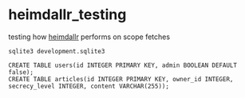 heimdallr_testing
=================

testing how [heimdallr](https://github.com/roundlake/heimdallr) performs on scope fetches

    sqlite3 development.sqlite3

    CREATE TABLE users(id INTEGER PRIMARY KEY, admin BOOLEAN DEFAULT false);
    CREATE TABLE articles(id INTEGER PRIMARY KEY, owner_id INTEGER, secrecy_level INTEGER, content VARCHAR(255));
